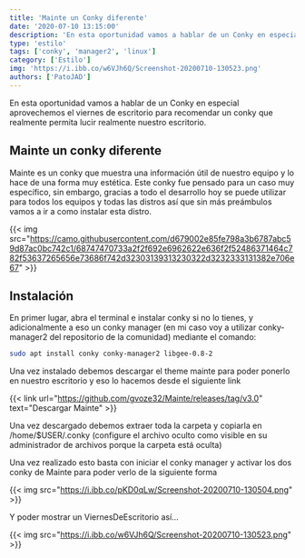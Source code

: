 ```yaml
---
title: 'Mainte un Conky diferente'
date: '2020-07-10 13:15:00'
description: 'En esta oportunidad vamos a hablar de un Conky en especial Mainte lucir nuestros recursos'
type: 'estilo'
tags: ['conky', 'manager2', 'linux']
category: ['Estilo']
img: 'https://i.ibb.co/w6VJh6Q/Screenshot-20200710-130523.png'
authors: ['PatoJAD']
---
```


En esta oportunidad vamos a hablar de un Conky en especial aprovechemos el viernes de escritorio para recomendar un conky que realmente permita lucir realmente nuestro escritorio.

## Mainte un conky diferente

Mainte es un conky que muestra una información útil de nuestro equipo y lo hace de una forma muy estética. Este conky fue pensado para un caso muy específico, sin embargo, gracias a todo el desarrollo hoy se puede utilizar para todos los equipos y todas las distros así que sin más preámbulos vamos a ir a como instalar esta distro.

{{< img src="https://camo.githubusercontent.com/d679002e85fe798a3b6787abc59d87ac0bc742c1/68747470733a2f2f692e6962622e636f2f52486371464c782f53637265656e73686f742d32303139313230322d3232333131382e706e67" >}}

## Instalación

En primer lugar, abra el terminal e instalar conky si no lo tienes, y adicionalmente a eso un conky manager (en mi caso voy a utilizar conky-manager2 del repositorio de la comunidad) mediante el comando:

```zsh
sudo apt install conky conky-manager2 libgee-0.8-2
```

Una vez instalado debemos descargar el theme mainte para poder ponerlo en nuestro escritorio y eso lo hacemos desde el siguiente link

{{< link url="https://github.com/gvoze32/Mainte/releases/tag/v3.0" text="Descargar Mainte" >}}

Una vez descargado debemos extraer toda la carpeta y copiarla en /home/$USER/.conky (configure el archivo oculto como visible en su administrador de archivos porque la carpeta está oculta)

Una vez realizado esto basta con iniciar el conky manager y activar los dos conky de Mainte para poder verlo de la siguiente forma

{{< img src="https://i.ibb.co/pKD0qLw/Screenshot-20200710-130504.png" >}}

Y poder mostrar un ViernesDeEscritorio así…

{{< img src="https://i.ibb.co/w6VJh6Q/Screenshot-20200710-130523.png" >}}
